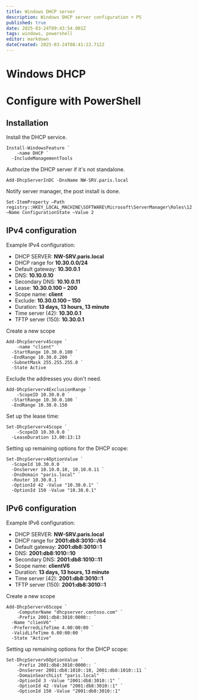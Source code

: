 ```yaml
---
title: Windows DHCP server
description: Windows DHCP server configuration + PS
published: true
date: 2025-03-24T09:43:54.001Z
tags: windows, powershell
editor: markdown
dateCreated: 2025-03-24T08:41:22.712Z
---
```


# Windows DHCP
# Configure with PowerShell
## Installation
Install the DHCP service.
```
Install-WindowsFeature `
	-name DHCP `
  -IncludeManagementTools
```

Authorize the DHCP server if it's not standalone.
```
Add-DhcpServerInDC -DnsName NW-SRV.paris.local
```

Notify server manager, the post install is done.
```
Set-ItemProperty –Path registry::HKEY_LOCAL_MACHINE\SOFTWARE\Microsoft\ServerManager\Roles\12 –Name ConfigurationState –Value 2
```

## IPv4 configuration
Example IPv4 configuration:
- DHCP SERVER: **NW-SRV.paris.local**
- DHCP range for **10.30.0.0/24**
- Default gateway: **10.30.0.1**
- DNS: **10.10.0.10**
- Secondary DNS: **10.10.0.11**
- Lease: **10.30.0.100 – 200**
- Scope name: **client**
- Exclude: **10.30.0.100 – 150**
- Duration: **13 days, 13 hours, 13 minute**
- Time server (42): **10.30.0.1**
- TFTP server (150): **10.30.0.1**

Create a new scope
```
Add-DhcpServerv4Scope `
	-name "client" `
  -StartRange 10.30.0.100 `
  -EndRange 10.30.0.200 `
  -SubnetMask 255.255.255.0 `
  -State Active
```

Exclude the addresses you don't need.
```
Add-DhcpServerv4ExclusionRange `
	-ScopeID 10.30.0.0 `
  -StartRange 10.30.0.100 `
  -EndRange 10.30.0.150
```

Set up the lease time:
```
Set-DhcpServerv4Scope `
	-ScopeID 10.30.0.0 `
  -LeaseDuration 13.00:13:13
```

Setting up remaining options for the DHCP scope:
```
Set-DhcpServerv4OptionValue `
  -ScopeId 10.30.0.0 `
  -DnsServer 10.10.0.10, 10.10.0.11 `
  -DnsDomain "paris.local" `
  -Router 10.30.0.1 `
  -OptionId 42 -Value "10.30.0.1" `
  -OptionId 150 -Value "10.30.0.1"
```

## IPv6 configuration
Example IPv6 configuration:
- DHCP SERVER: **NW-SRV.paris.local**
- DHCP range for **2001:db8:3010::/64**
- Default gateway: **2001:db8:3010::1**
- DNS: **2001:db8:1010::10**
- Secondary DNS: **2001:db8:1010::11**
- Scope name: **clientV6**
- Duration: **13 days, 13 hours, 13 minute**
- Time server (42): **2001:db8:3010::1**
- TFTP server (150): **2001:db8:3010::1**

Create a new scope
```
Add-DhcpServerv6Scope `
	-ComputerName "dhcpserver.contoso.com" `
	-Prefix 2001:db8:3010:0000:: `
  -Name "clienV6" `
  -PreferredLifeTime 4.00:00:00 `
  -ValidLifeTime 6.00:00:00 `
  -State "Active"
```

Setting up remaining options for the DHCP scope:
```
Set-DhcpServerv6OptionValue `
	-Prefix 2001:db8:3010:0000:: `
	-DnsServer 2001:db8:1010::10, 2001:db8:1010::11 `
	-DomainSearchList "paris.local" `
	-OptionId 3 -Value "2001:db8:3010::1" `
	-OptionId 42 -Value "2001:db8:3010::1" `
	-OptionId 150 -Value "2001:db8:3010::1"
```